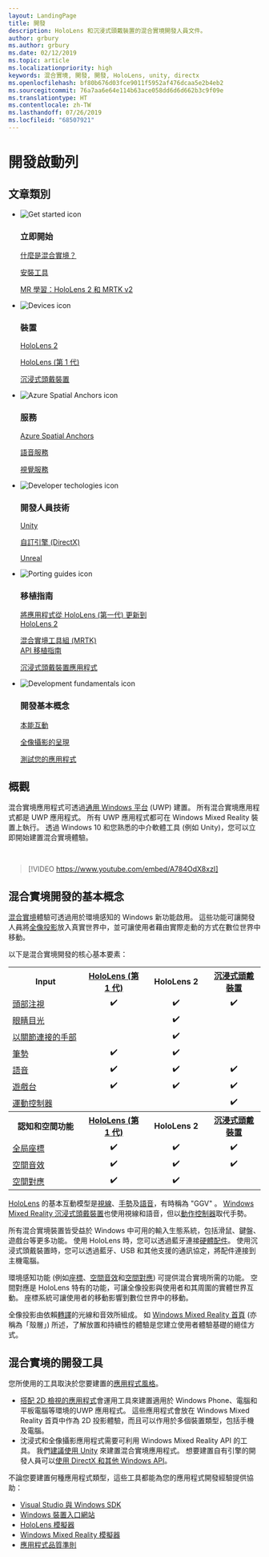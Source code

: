 ```yaml
---
layout: LandingPage
title: 開發
description: HoloLens 和沉浸式頭戴裝置的混合實境開發人員文件。
author: grbury
ms.author: grbury
ms.date: 02/12/2019
ms.topic: article
ms.localizationpriority: high
keywords: 混合實境, 開發, 開發, HoloLens, unity, directx
ms.openlocfilehash: bf80b676d03fce9011f5952af476dcaa5e2b4eb2
ms.sourcegitcommit: 76a7aa6e64e114b63ace058dd6d6d662b3c9f09e
ms.translationtype: HT
ms.contentlocale: zh-TW
ms.lasthandoff: 07/26/2019
ms.locfileid: "68507921"
---
```

# <a name="development-launchpad"></a>開發啟動列

## <a name="article-categories"></a>文章類別


<ul class="panelContent cardsF">
    <li>
        <div class="cardSize">
            <div class="cardPadding">
                <div class="card">
                    <div class="cardImageOuter">
                        <div class="cardImage">
                            <img src="images/GetStartedIcon.png" alt="Get started icon">
                        </div>
                    </div>
                    <div class="cardText">
                        <h3>立即開始</h3>
                        <p>
                            <a href="mixed-reality.md">什麼是混合實境？</a>
                        </p>
                        <p>
                            <a href="install-the-tools.md">安裝工具</a>
                        </p>
                        <p>
                            <a href="mrlearning-base-ch1.md">MR 學習：HoloLens 2 和 MRTK v2</a>
                        </p>
                    </div>
                </div>
            </div>
        </div>
    </li>
        <li>
        <div class="cardSize">
            <div class="cardPadding">
                <div class="card">
                    <div class="cardImageOuter">
                        <div class="cardImage">
                            <img src="images/HoloLens_Icon_120x130.png" alt="Devices icon">
                        </div>
                    </div>
                    <div class="cardText">
                        <h3>裝置</h3>
                          <p>
                            <a href="https://www.microsoft.com/hololens/hardware" target="_blank">HoloLens 2</a>
                        </p>
                        <p>
                            <a href="hololens-hardware-details.md">HoloLens (第 1 代)</a>
                        </p>
                        <p>
                            <a href="immersive-headset-hardware-details.md">沉浸式頭戴裝置</a>
                        </p>
                    </div>
                </div>
            </div>
        </div>
    </li>
    <li>
        <div class="cardSize">
            <div class="cardPadding">
                <div class="card">
                    <div class="cardImageOuter">
                        <div class="cardImage">
                            <img src="images/AzureSpatialAnchors_Icon_120x130.png" alt="Azure Spatial Anchors icon">
                        </div>
                    </div>
                    <div class="cardText">
                        <h3>服務</h3>
                        <p>
                            <a href="https://docs.microsoft.com/azure/spatial-anchors" target="_blank">Azure Spatial Anchors</a>
                        </p>
                        <p>
                            <a href="https://docs.microsoft.com/azure/cognitive-services/speech-service/" target="_blank">語音服務</a>
                        </p>
                        <p>
                            <a href="https://docs.microsoft.com/azure/cognitive-services/computer-vision/" target="_blank">視覺服務</a>
                        </p>
                    </div>
                </div>
            </div>
        </div>
    </li>
    <li>
        <div class="cardSize">
            <div class="cardPadding">
                <div class="card">
                    <div class="cardImageOuter">
                        <div class="cardImage">
                            <img src="images/Unity_Icon_120x130.png" alt="Developer techologies icon">
                        </div>
                    </div>
                    <div class="cardText">
                        <h3>開發人員技術</h3>
                        <p>
                            <a href="unity-development-overview.md">Unity</a>
                        </p>
                        <p>
                            <a href="directx-development-overview.md">自訂引擎 (DirectX)</a>
                        </p>
                        <p>
                            <a href="https://www.unrealengine.com/en-US/blog/unreal-engine-4-support-for-hololens-2-released-in-early-access">Unreal</a>
                        </p>                
                    </div>
                </div>
            </div>
        </div>
    </li>
    <li>
        <div class="cardSize">
            <div class="cardPadding">
                <div class="card">
                    <div class="cardImageOuter">
                        <div class="cardImage">
                            <img src="images/PortingGuides-icon_120x130.png" alt="Porting guides icon">
                        </div>
                    </div>
                    <div class="cardText">
                        <h3>移植指南</h3>
                        <p>
                            <a href="mrtk-porting-guide.md">將應用程式從 HoloLens (第一代) 更新到<br>HoloLens 2</a>
                        </p>
                        <p>
                            <a href="https://microsoft.github.io/MixedRealityToolkit-Unity/Documentation/HTKToMRTKPortingGuide.html">混合實境工具組 (MRTK)<br>API 移植指南</a>
                        </p>
                        <p>
                            <a href="porting-guides.md">沉浸式頭戴裝置應用程式</a>
                        </p>
                    </div>
                </div>
            </div>
        </div>
    </li>
    <li>
        <div class="cardSize">
            <div class="cardPadding">
                <div class="card">
                    <div class="cardImageOuter">
                        <div class="cardImage">
                            <img src="images/App_patterns_Icon_120x130.png" alt="Development fundamentals icon">
                        </div>
                    </div>
                    <div class="cardText">
                        <h3>開發基本概念</h3>
                        <p>
                            <a href="Interaction-fundamentals.md">本能互動</a>
                        </p>
                        <p>
                            <a href="rendering.md">全像攝影的呈現</a>
                        </p>
                         <p>
                            <a href="testing-your-app-on-hololens.md">測試您的應用程式</a>
                        </p>                    
                    </div>
                </div>
            </div>
        </div>
    </li>    
</ul>

## <a name="overview"></a>概觀

混合實境應用程式可透過[通用 Windows 平台](https://dev.windows.com/getstarted) (UWP) 建置。 所有混合實境應用程式都是 UWP 應用程式。 所有 UWP 應用程式都可在 Windows Mixed Reality 裝置上執行。 透過 Windows 10 和您熟悉的中介軟體工具 (例如 Unity)，您可以立即開始建置混合實境體驗。

<br>

>[!VIDEO https://www.youtube.com/embed/A784OdX8xzI]

## <a name="basics-of-mixed-reality-development"></a>混合實境開發的基本概念

[混合實境](mixed-reality.md)體驗可透過用於環境感知的 Windows 新功能啟用。 這些功能可讓開發人員將[全像投影](hologram.md)放入真實世界中，並可讓使用者藉由實際走動的方式在數位世界中移動。 

以下是混合實境開發的核心基本要素：

<table>
<tr>
<th style="width:175px">Input</th><th style="width:125px; text-align: center;"><a href="hololens-hardware-details.md">HoloLens (第 1 代)</a></th><th style="width:125px; text-align: center;">HoloLens 2</a></th><th style="width:125px; text-align: center;"> <a href="immersive-headset-hardware-details.md">沉浸式頭戴裝置</a></th>
</tr><tr>
<td> <a href="gaze.md">頭部注視</a></td><td style="text-align: center;">✔️</td><td style="text-align: center;">✔️</td><td style="text-align: center;">✔️</td>
</tr><tr>
<td> <a href="gaze.md">眼睛目光</a></td><td></td><td style="text-align: center;">✔️</td><td></td>
</tr><tr>
 <td> <a href="gestures.md">以關節連接的手部</a></td><td></td><td style="text-align: center;">✔️</td><td></td>
</tr><tr>
<td> <a href="gestures.md">筆勢</a></td><td style="text-align: center;">✔️</td><td style="text-align: center;">✔️</td><td></td>
</tr><tr>
<td> <a href="voice-input.md">語音</a></td><td style="text-align: center;">✔️</td><td style="text-align: center;">✔️</td><td style="text-align: center;">✔️</td>
</tr><tr>
<td> <a href="hardware-accessories.md">遊戲台</a></td><td style="text-align: center;">✔️</td><td style="text-align: center;">✔️</td><td style="text-align: center;">✔️</td>
</tr><tr>
<td> <a href="motion-controllers.md">運動控制器</a></td><td></td><td></td><td style="text-align: center;">✔️</td>
</tr><tr>
<th style="width:175px">認知和空間功能</th><th style="width:125px; text-align: center;"><a href="hololens-hardware-details.md">HoloLens (第 1 代)</a></th><th style="width:125px; text-align: center;">HoloLens 2</a></th><th style="width:125px; text-align: center;"> <a href="immersive-headset-hardware-details.md">沉浸式頭戴裝置</a></th>
</tr><tr>
<td> <a href="coordinate-systems.md">全局座標</a></td><td style="text-align: center;">✔️</td><td style="text-align: center;">✔️</td><td style="text-align: center;">✔️</td>
</tr><tr>
<td> <a href="spatial-sound.md">空間音效</a></td><td style="text-align: center;">✔️</td><td style="text-align: center;">✔️</td><td style="text-align: center;">✔️</td>
</tr><tr>
<td> <a href="spatial-mapping.md">空間對應</a></td><td style="text-align: center;">✔️</td><td style="text-align: center;">✔️</td><td></td>
</tr>
</table>



[HoloLens](hololens-hardware-details.md) 的基本互動模型是[視線](gaze.md)、[手勢](gestures.md)及[語音](voice-input.md)，有時稱為 "GGV"  。 [Windows Mixed Reality 沉浸式頭戴裝置](immersive-headset-hardware-details.md)也使用視線和語音，但以[動作控制器](motion-controllers.md)取代手勢。

所有混合實境裝置皆受益於 Windows 中可用的輸入生態系統，包括滑鼠、鍵盤、遊戲台等更多功能。 使用 HoloLens 時，您可以透過藍牙連接[硬體配件](hardware-accessories.md)。 使用沉浸式頭戴裝置時，您可以透過藍牙、USB 和其他支援的通訊協定，將配件連接到主機電腦。

環境感知功能 (例如[座標](coordinate-systems.md)、[空間音效](spatial-sound.md)和[空間對應](spatial-mapping.md)) 可提供混合實境所需的功能。 空間對應是 HoloLens 特有的功能，可讓全像投影與使用者和其周圍的實體世界互動。 座標系統可讓使用者的移動影響到數位世界中的移動。

全像投影由依賴[轉譯](rendering.md)的光線和音效所組成。 如 [Windows Mixed Reality 首頁](navigating-the-windows-mixed-reality-home.md) (亦稱為「殼層」) 所述，了解放置和持續性的體驗是您建立使用者體驗基礎的絕佳方式。

## <a name="tools-for-developing-mixed-reality"></a>混合實境的開發工具

您所使用的工具取決於您要建置的[應用程式風格](app-views.md)。
* [搭配 2D 檢視的應用程式](building-2d-apps.md)會運用工具來建置適用於 Windows Phone、電腦和平板電腦等環境的UWP 應用程式。 這些應用程式會放在 Windows Mixed Reality 首頁中作為 2D 投影體驗，而且可以作用於多個裝置類型，包括手機及電腦。
* 沈浸式和全像攝影應用程式需要可利用 Windows Mixed Reality API 的工具。 我們[建議使用 Unity](unity-development-overview.md) 來建置混合實境應用程式。 想要建置自有引擎的開發人員可以[使用 DirectX 和其他 Windows API](directx-development-overview.md)。

不論您要建置何種應用程式類型，這些工具都能為您的應用程式開發經驗提供協助：
* [Visual Studio 與 Windows SDK](using-visual-studio.md)
* [Windows 裝置入口網站](using-the-windows-device-portal.md)
* [HoloLens 模擬器](using-the-hololens-emulator.md)
* [Windows Mixed Reality 模擬器](using-the-windows-mixed-reality-simulator.md)
* [應用程式品質準則](app-quality-criteria.md)

